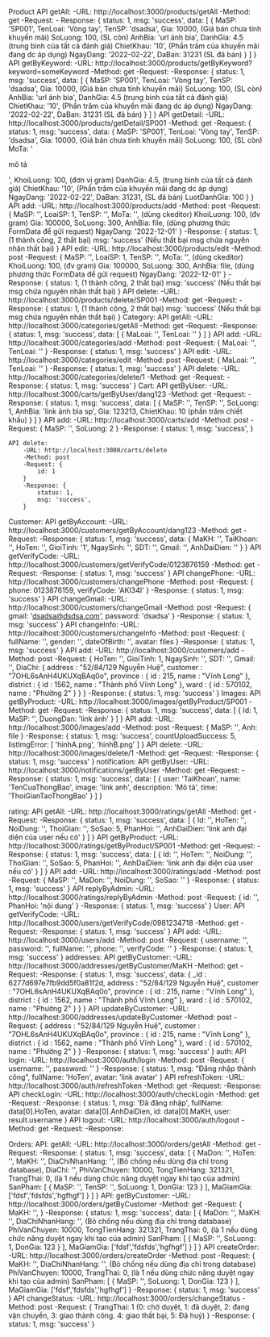 Product
	API getAll:
		-URL: http://localhost:3000/products/getAll
		-Method: get
		-Request: 
		- Response: {
			status: 1,
			msg: 'success',
			data: [
				{
					MaSP: 'SP001',
					TenLoai: 'Vòng tay',
					TenSP: 'dsadsa',
					Gia: 10000, (Giá bán chưa tính khuyến mãi)
					SoLuong: 100, (SL còn)
					AnhBia: 'url ảnh bìa',
					DanhGia: 4.5 (trung bình của tất cả đánh giá)
					ChietKhau: '10', (Phần trăm của khuyến mãi đang dc áp dụng)
					NgayDang: '2022-02-22',
					DaBan: 31231 (SL đã bán)
				}
			]
		}
	API getByKeyword:
		-URL: http://localhost:3000/products/getByKeyword?keyword=someKeyword
		-Method: get
		-Request: 
		-Response: {
			status: 1,
			msg: 'success',
			data: [
				{
					MaSP: 'SP001',
					TenLoai: 'Vòng tay',
					TenSP: 'dsadsa',
					Gia: 10000, (Giá bán chưa tính khuyến mãi)
					SoLuong: 100, (SL còn)
					AnhBia: 'url ảnh bìa',
					DanhGia: 4.5 (trung bình của tất cả đánh giá)
					ChietKhau: '10', (Phần trăm của khuyến mãi đang dc áp dụng)
					NgayDang: '2022-02-22',
					DaBan: 31231 (SL đã bán)
				}
			]
		}
	API getDetail:
		-URL: http://localhost:3000/products/getDetail/SP001
		-Method: get
		-Request: {
			status: 1,
			msg: 'success',
			data: {
				MaSP: 'SP001',
				TenLoai: 'Vòng tay',
				TenSP: 'dsadsa',
				Gia: 10000, (Giá bán chưa tính khuyến mãi)
				SoLuong: 100, (SL còn)
				MoTa: '<p>mô tả</p>',
				KhoiLuong: 100, (đơn vị gram)
				DanhGia: 4.5, (trung bình của tất cả đánh giá)
				ChietKhau: '10', (Phần trăm của khuyến mãi đang dc áp dụng)
				NgayDang: '2022-02-22',
				DaBan: 31231, (SL đã bán)
				LuotDanhGia: 100
			}
		}
	API add:
		-URL: http://localhost:3000/products/add
		-Method: post
		-Request: {
			MaSP: '',
			LoaiSP: 1,
			TenSP: '',
			MoTa: '', (dùng ckeditor)
			KhoiLuong: 100, (đv gram)
			Gia: 100000,
			SoLuong: 300,
			AnhBia: file, (dùng phương thức FormData để gửi request)
			NgayDang: '2022-12-01'
		}
		-Response: {
			status: 1, (1 thành công, 2 thất bại)
			msg: 'success' (Nếu thất bại msg chứa nguyên nhân thất bại)
		}
	API edit:
		-URL: http://localhost:3000/products/edit
		-Method: post
		-Request: {
			MaSP: '',
			LoaiSP: 1,
			TenSP: '',
			MoTa: '', (dùng ckeditor)
			KhoiLuong: 100, (đv gram)
			Gia: 100000,
			SoLuong: 300,
			AnhBia: file, (dùng phương thức FormData để gửi request)
			NgayDang: '2022-12-01'
		}
		-Response: {
			status: 1, (1 thành công, 2 thất bại)
			msg: 'success' (Nếu thất bại msg chứa nguyên nhân thất bại)
		}
	API delete:
		-URL: http://localhost:3000/products/delete/SP001
		-Method: get
		-Request: 
		-Response: {
			status: 1, (1 thành công, 2 thất bại)
			msg: 'success' (Nếu thất bại msg chứa nguyên nhân thất bại)
		}
Category:
	API getAll:
		-URL: http://localhost:3000/categories/getAll
		-Method: get
		-Request: 
		-Response: {
			status: 1,
			msg: 'success',
			data: [
				{
					MaLoai: '',
					TenLoai: ''
				}
			]
		}
	API add:
		-URL: http://localhost:3000/categories/add
		-Method: post
		-Request: {
			MaLoai: '',
			TenLoai: ''
		}
		-Response: {
			status: 1,
			msg: 'success'
		}
	API edit:
		-URL: http://localhost:3000/categories/edit
		-Method: post
		-Request: {
			MaLoai: '',
			TenLoai: ''
		}
		-Response: {
			status: 1,
			msg: 'success'
		}
	API delete:
		-URL: http://localhost:3000/categories/delete/1
		-Method: get
		-Request: 
		-Response: {
			status: 1,
			msg: 'success'
		}
Cart:
	API getByUser:
		-URL: http://localhost:3000/carts/getByUser/dang123
		-Method: get
		-Request: 
		-Response: {
			status: 1,
			msg: 'success',
			data: [
				{
					MaSP: '',
					TenSP: '',
					SoLuong: 1,
					AnhBia: 'link ảnh bìa sp',
					Gia: 123213,
					ChietKhau: 10 (phần trăm chiết khấu)
				}
			]
		}
	API add:
		-URL: http://localhost:3000/carts/add
		-Method: post
		-Request: {
			MaSP: '',
			SoLuong: 2
		}
		-Response: {
			status: 1,
			msg: 'success',
		}

	API delete:
		-URL: http://localhost:3000/carts/delete
		-Method: post
		-Request: {
			id: 1
		}
		-Response: {
			status: 1,
			msg: 'success',
		}
Customer: 
	API getByAccount:
		-URL: http://localhost:3000/customers/getByAccount/dang123
		-Method: get
		-Request: 
		-Response: {
			status: 1,
			msg: 'success',
			data: {
				MaKH: '',
				TaiKhoan: '',
				HoTen: '',
				GioiTinh: '1',
				NgaySinh: '',
				SDT: '',
				Gmail: '',
				AnhDaiDien: ''
			}
		}
	API getVerifyCode:
		-URL: http://localhost:3000/customers/getVerifyCode/0123876159
		-Method: get
		-Request: 
		-Response: {
			status: 1,
			msg: 'success'
		}
	API changePhone: 
		-URL: http://localhost:3000/customers/changePhone
		-Method: post
		-Request: {
			phone: 0123876159,
			verifyCode: 'AKI34I'
		}
		-Response: {
			status: 1,
			msg: 'success'
		}
	API changeGmail: 
		-URL: http://localhost:3000/customers/changeGmail
		-Method: post
		-Request: {
			gmail: 'dsadsa@dsdsa.com',
			password: 'dsadsa'
		}
		-Response: {
			status: 1,
			msg: 'success'
		}
		API changeInfo:
		-URL: http://localhost:3000/customers/changeInfo
		-Method: post
		-Request: {
			fullName: '',
			gender: '',
			dateOfBirth: '',
			avatar: files
		}
		-Response: {
			status: 1,
			msg: 'success'
		}
	API add:
		-URL: http://localhost:3000/customers/add
		-Method: post
		-Request: {
			HoTen: '',
			GioiTinh: 1,
			NgaySinh: '',
			SDT: '',
			Gmail: '',
			DiaChi: {
				address : "52/84/129 Nguyễn Huệ",
				customer : "7OHL6sAnH4UKUXqBAq0o",
				province : {
					id : 215,
					name : "Vĩnh Long"
				},
				district : {
					id : 1562,
					name : "Thành phố Vĩnh Long"
				},
				ward : {
					id : 570102,
					name : "Phường 2"
				}
			}
		}
		-Response: {
			status: 1,
			msg: 'success'
		}
Images:
	API getByProduct:
		-URL: http://localhost:3000/images/getByProduct/SP001
		-Method: get
		-Request: 
		-Response: {
			status: 1,
			msg: 'success',
			data: [
				{
					Id: 1,
					MaSP: '',
					DuongDan: 'link ảnh'
				}
			]
		}
	API add: 
		-URL: http://localhost:3000/images/add
		-Method: post
		-Request: {
			MaSP: '',
			Anh: file
		}
		-Response: {
			status: 1,
			msg: 'success',
			countUploadSuccess: 5,
			listImgError: [
				'hinhA.png',
				'hinhB.png'
			]
		}
	API delete:
		-URL: http://localhost:3000/images/delete/1
		-Method: get
		-Request:
		-Response: {
			status: 1,
			msg: 'success'
		}
notification:
	API getByUser: 
		-URL: http://localhost:3000/notifications/getByUser
		-Method: get
		-Request: 
		-Response: {
			status: 1,
			msg: 'success',
			data: [
				{
					user: 'TaiKhoan',
					name: 'TenCuaThongBao',
					image: 'link anh',
					description: 'Mô tả',
					time: 'ThoiGianTaoThongBao'
				}
			]
		}

rating:
	APi getAll:
		-URL: http://localhost:3000/ratings/getAll
		-Method: get
		-Request: 
		-Response: {
			status: 1,
			msg: 'success',
			data: [
				{
					Id: '',
					HoTen: '',
					NoiDung: '',
					ThoiGian: '',
					SoSao: 5,
					PhanHoi: '',
					AnhDaiDien: 'link anh đại diện của user nếu có'
				}
			]
		}
	API getByProduct:
		-URL: http://localhost:3000/ratings/getByProduct/SP001
		-Method: get
		-Request: 
		-Response: {
			status: 1,
			msg: 'success',
			data: [
				{
					Id: '',
					HoTen: '',
					NoiDung: '',
					ThoiGian: '',
					SoSao: 5,
					PhanHoi: '',
					AnhDaiDien: 'link anh đại diện của user nếu có'
				}
			]
		}
	API add: 
		-URL: http://localhost:3000/ratings/add
		-Method: post
		-Request: {
			MaSP: '',
			MaDon: '',
			NoiDung: '',
			SoSao: ''
		}
		-Response: {
			status: 1,
			msg: 'success'
		}
	API replyByAdmin:
		-URL: http://localhost:3000/ratings/replyByAdmin
		-Method: post
		-Request: {
			id: '',
			PhanHoi: 'nội dung'
		}
		-Response: {
			status: 1,
			msg: 'success'
		}
User:
	API getVerifyCode:
		-URL: http://localhost:3000/users/getVerifyCode/0981234718
		-Method: get
		-Request: 
		-Response: {
			status: 1,
			msg: 'success'
		}
	API add:
		-URL: http://localhost:3000/users/add
		-Method: post
		-Request: {
			username: '',
			password: '',
			fullName: '',
			phone: '',
			verifyCode: ''
		}
		-Response: {
			status: 1,
			msg: 'success'
		}
addresses:
	API getByCustomer: 
		-URL: http://localhost:3000/addresses/getByCustomer/MaKH
		-Method: get
		-Request:
		-Response: {
			status: 1,
			msg: 'success',
			data: {
				_id : 6277d697e7fb9dd5f0a81f2d,
				address : "52/84/129 Nguyễn Huệ",
				customer : "7OHL6sAnH4UKUXqBAq0o",
				province : {
					id : 215,
					name : "Vĩnh Long"
				},
				district : {
					id : 1562,
					name : "Thành phố Vĩnh Long"
				},
				ward : {
					id : 570102,
					name : "Phường 2"
				}
			}
		}
	API updateByCustomer: 
		-URL: http://localhost:3000/addresses/updateByCustomer
		-Method: post
		-Request: {
			address : "52/84/129 Nguyễn Huệ",
			customer : "7OHL6sAnH4UKUXqBAq0o",
			province : {
				id : 215,
				name : "Vĩnh Long"
			},
			district : {
				id : 1562,
				name : "Thành phố Vĩnh Long"
			},
			ward : {
				id : 570102,
				name : "Phường 2"
			}
		}
		-Response: {
			status: 1,
			msg: 'success'
		}
auth:
	API login:
		-URL: http://localhost:3000/auth/login
		-Method: post
		-Request: {
			username: '',
			password: ''
		}
		-Response: {
			status: 1,
			msg: "Đăng nhập thành công",
			fullName: 'HoTen',
			avatar: 'link avatar'
		}
	API refreshToken:
		-URL: http://localhost:3000/auth/refreshToken
		-Method: get
		-Request: 
		-Response: 
	API checkLogin: 
		-URL: http://localhost:3000/auth/checkLogin
		-Method: get
		-Request:
		-Response: {
			status: 1,
			msg: 'Đã đăng nhập',
			fullName: data[0].HoTen,
			avatar: data[0].AnhDaiDien,
			id: data[0].MaKH,
			user: result.username
		}
	API logout:
		-URL: http://localhost:3000/auth/logout
		-Method: get
		-Request:
		-Response: 

Orders:
	API: getAll:
		-URL: http://localhost:3000/orders/getAll
		-Method: get
		-Request:
		-Response: {
			status: 1,
			msg: 'success',
			data: [
				{
					MaDon: '',
					HoTen: '',
					MaKH: '',
					DiaChiNhanHang: '', (Bỏ chống nếu dùng địa chỉ trong database),
					DiaChi: '',
					PhiVanChuyen: 10000,
					TongTienHang: 321321,
					TrangThai: 0, (là 1 nếu dùng chức năng duyệt ngay khi tạo của admin)
					SanPham: [
						{
							MaSP: '',
							TenSP: '',
							SoLuong: 1,
							DonGia: 123
						}
					],
					MaGiamGia: ['fdsf','fdsfds','hgfhgf']
				}
			]
		}
		API: getByCustomer:
		-URL: http://localhost:3000/orders/getByCustomer
		-Method: get
		-Request: {
			MaKH: '',
		}
		-Response: {
			status: 1,
			msg: 'success',
			data: [
				{
					MaDon: '',
					MaKH: '',
					DiaChiNhanHang: '', (Bỏ chống nếu dùng địa chỉ trong database)
					PhiVanChuyen: 10000,
					TongTienHang: 321321,
					TrangThai: 0, (là 1 nếu dùng chức năng duyệt ngay khi tạo của admin)
					SanPham: [
						{
							MaSP: '',
							SoLuong: 1,
							DonGia: 123
						}
					],
					MaGiamGia: ['fdsf','fdsfds','hgfhgf']
				}
			]
		}
	API createOrder:
		-URL: http://localhost:3000/orders/createOrder
		-Method: post
		-Request: {
			MaKH: '',
			DiaChiNhanHang: '', (Bỏ chống nếu dùng địa chỉ trong database)
			PhiVanChuyen: 10000,
			TrangThai: 0, (là 1 nếu dùng chức năng duyệt ngay khi tạo của admin)
			SanPham: [
				{
					MaSP: '',
					SoLuong: 1,
					DonGia: 123
				}
			],
			MaGiamGia: ['fdsf','fdsfds','hgfhgf']
		}
		-Response: {
			status: 1,
			msg: 'success'
		}
	API changeStatus: 
		-URL: http://localhost:3000/orders/changeStatus
		-Method: post
		-Request: {
			TrangThai: 1 (0: chờ duyệt, 1: đã duyệt, 2: đang vận chuyển, 3: giao thành công. 4: giao thất bại, 5: Đã huỷ)
		}
		-Response: {
			status: 1,
			msg: 'success'
		}